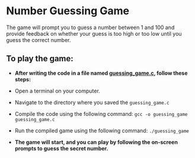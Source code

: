 # Number Guessing Game

The game will prompt you to guess a number between 1 and 100 and provide feedback on whether your guess is too high or too low until you guess the correct number.

## To play the game:

* **After writing the code in a file named [guessing_game.c](./guessing_game.c), follow these steps:**

* Open a terminal on your computer.
* Navigate to the directory where you saved the `guessing_game.c`
* Compile the code using the following command: `gcc -o guessing_game guessing_game.c`
* Run the compiled game using the following command: `./guessing_game`

* **The game will start, and you can play by following the on-screen prompts to guess the secret number.**
